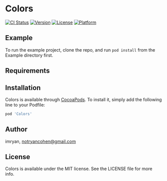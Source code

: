# Colors

[![CI Status](http://img.shields.io/travis/imryan/Colors.svg?style=flat)](https://travis-ci.org/imryan/Colors)
[![Version](https://img.shields.io/cocoapods/v/Colors.svg?style=flat)](http://cocoapods.org/pods/Colors)
[![License](https://img.shields.io/cocoapods/l/Colors.svg?style=flat)](http://cocoapods.org/pods/Colors)
[![Platform](https://img.shields.io/cocoapods/p/Colors.svg?style=flat)](http://cocoapods.org/pods/Colors)

## Example

To run the example project, clone the repo, and run `pod install` from the Example directory first.

## Requirements

## Installation

Colors is available through [CocoaPods](http://cocoapods.org). To install
it, simply add the following line to your Podfile:

```ruby
pod 'Colors'
```

## Author

imryan, notryancohen@gmail.com

## License

Colors is available under the MIT license. See the LICENSE file for more info.
